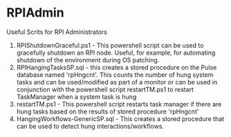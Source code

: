 # RPIAdmin
Useful Scrits for RPI Administrators

1. RPIShutdownGraceful.ps1 - This powershell script can be used to gracefully shutdown an RPI node. Useful, for example, for automating shutdown of the environment during OS patching. 
2. RPIHangingTasksSP.sql - this creates a stored procedure on the Pulse database named 'rpHngcnt'. This counts the number of hung system tasks and can be used/modified as part of a monitor or can be used in conjunction with the powershell script restartTM.ps1 to restart TaskManager when a system task is hung
3. restartTM.ps1 - This powershell script restarts task manager if there are hung tasks based on the results of stored procedure 'rpHngcnt'
4. HangingWorkflows-GenericSP.sql - This creates a stored procedure that can be used to detect hung interactions/workflows. 
